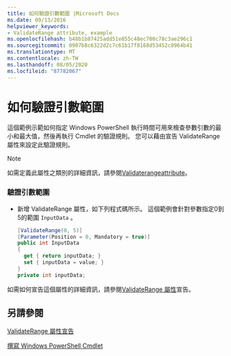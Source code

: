```yaml
---
title: 如何驗證引數範圍 |Microsoft Docs
ms.date: 09/13/2016
helpviewer_keywords:
- ValidateRange attribute, example
ms.openlocfilehash: b48b1b87425add51e855c48ec700c78c3ae296c1
ms.sourcegitcommit: 0907b8c6322d2c7c61b17f8168d53452c8964b41
ms.translationtype: MT
ms.contentlocale: zh-TW
ms.lasthandoff: 08/05/2020
ms.locfileid: "87782067"
---
```

# <a name="how-to-validate-an-argument-range"></a>如何驗證引數範圍

這個範例示範如何指定 Windows PowerShell 執行時間可用來檢查參數引數的最小和最大值，然後再執行 Cmdlet 的驗證規則。 您可以藉由宣告 ValidateRange 屬性來設定此驗證規則。

> [!NOTE]
> 如需定義此屬性之類別的詳細資訊，請參閱[Validaterangeattribute](/dotnet/api/System.Management.Automation.ValidateRangeAttribute)。

### <a name="to-validate-an-argument-range"></a>驗證引數範圍

- 新增 ValidateRange 屬性，如下列程式碼所示。 這個範例會針對參數指定0到5的範圍 `InputData` 。

    ```csharp
    [ValidateRange(0, 5)]
    [Parameter(Position = 0, Mandatory = true)]
    public int InputData
    {
      get { return inputData; }
      set { inputData = value; }
    }
    private int inputData;
    ```

如需如何宣告這個屬性的詳細資訊，請參閱[ValidateRange 屬性](./validaterange-attribute-declaration.md)宣告。

## <a name="see-also"></a>另請參閱

[ValidateRange 屬性宣告](./validaterange-attribute-declaration.md)

[撰寫 Windows PowerShell Cmdlet](./writing-a-windows-powershell-cmdlet.md)
